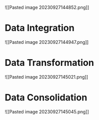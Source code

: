 ![[Pasted image 20230927144852.png]]

# Data Integration

![[Pasted image 20230927144947.png]]

# Data Transformation

![[Pasted image 20230927145021.png]]

# Data Consolidation

![[Pasted image 20230927145045.png]]

